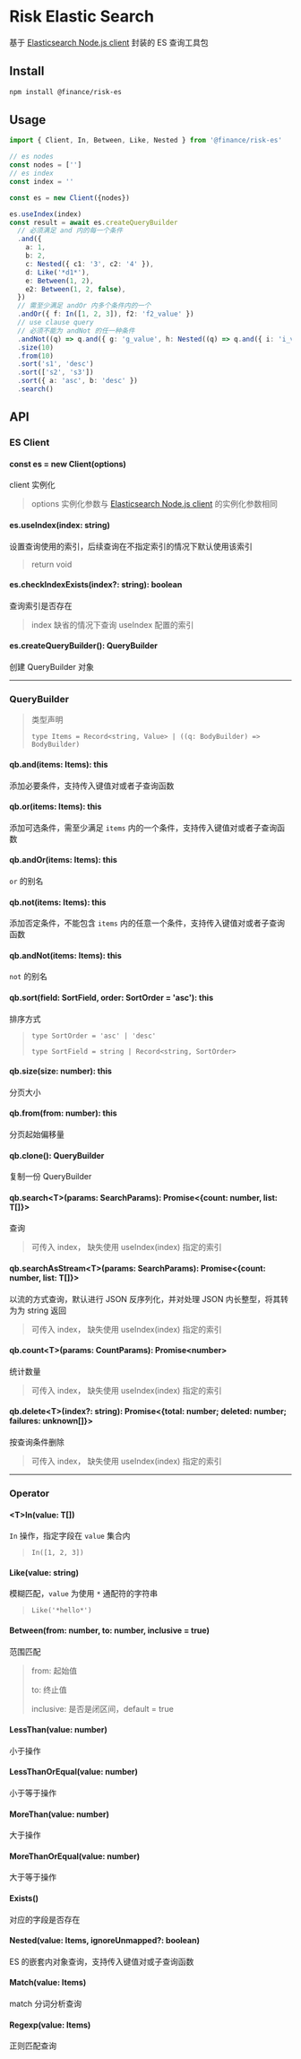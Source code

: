 # Risk Elastic Search

基于 [Elasticsearch Node.js client](https://github.com/elastic/elasticsearch-js) 封装的 ES 查询工具包

## Install

```bash
npm install @finance/risk-es
```

## Usage

```ts
import { Client, In, Between, Like, Nested } from '@finance/risk-es'

// es nodes
const nodes = ['']
// es index
const index = ''

const es = new Client({nodes})

es.useIndex(index)
const result = await es.createQueryBuilder
  // 必须满足 and 内的每一个条件
  .and({
    a: 1,
    b: 2,
    c: Nested({ c1: '3', c2: '4' }),
    d: Like('*d1*'),
    e: Between(1, 2),
    e2: Between(1, 2, false),
  })
  // 需至少满足 andOr 内多个条件内的一个
  .andOr({ f: In([1, 2, 3]), f2: 'f2_value' })
  // use clause query
  // 必须不能为 andNot 的任一种条件
  .andNot((q) => q.and({ g: 'g_value', h: Nested((q) => q.and({ i: 'i_value' })) }))
  .size(10)
  .from(10)
  .sort('s1', 'desc')
  .sort(['s2', 's3'])
  .sort({ a: 'asc', b: 'desc' })
  .search()
```

## API

### ES Client

#### const es = new Client(options)

client 实例化
> options 实例化参数与 [Elasticsearch Node.js client](https://www.elastic.co/guide/en/elasticsearch/client/javascript-api/current/basic-config.html) 的实例化参数相同

#### es.useIndex(index: string)

设置查询使用的索引，后续查询在不指定索引的情况下默认使用该索引
> return void

#### es.checkIndexExists(index?: string): boolean

查询索引是否存在
> index 缺省的情况下查询 useIndex 配置的索引  

#### es.createQueryBuilder(): QueryBuilder

创建 QueryBuilder 对象

---

### QueryBuilder

> 类型声明  
>  
> ```type Items = Record<string, Value> | ((q: BodyBuilder) => BodyBuilder)```  

#### qb.and(items: Items): this

添加必要条件，支持传入键值对或者子查询函数

#### qb.or(items: Items): this

添加可选条件，需至少满足 `items` 内的一个条件，支持传入键值对或者子查询函数

#### qb.andOr(items: Items): this

`or` 的别名

#### qb.not(items: Items): this

添加否定条件，不能包含 `items` 内的任意一个条件，支持传入键值对或者子查询函数

#### qb.andNot(items: Items): this

`not` 的别名

#### qb.sort(field: SortField, order: SortOrder = 'asc'): this

排序方式
>```type SortOrder = 'asc' | 'desc'```  
>
>```type SortField = string | Record<string, SortOrder>```

#### qb.size(size: number): this

分页大小

#### qb.from(from: number): this

分页起始偏移量

#### qb.clone(): QueryBuilder

复制一份 QueryBuilder  

#### qb.search\<T\>(params: SearchParams): Promise<{count: number, list: T[]}>

查询
> 可传入 index， 缺失使用 useIndex(index) 指定的索引

#### qb.searchAsStream\<T\>(params: SearchParams): Promise<{count: number, list: T[]}>

以流的方式查询，默认进行 JSON 反序列化，并对处理 JSON 内长整型，将其转为为 string 返回
> 可传入 index， 缺失使用 useIndex(index) 指定的索引

#### qb.count\<T\>(params: CountParams): Promise\<number\>

统计数量
> 可传入 index， 缺失使用 useIndex(index) 指定的索引

#### qb.delete\<T\>(index?: string): Promise\<{total: number; deleted: number; failures: unknown[]}>

按查询条件删除
> 可传入 index， 缺失使用 useIndex(index) 指定的索引

---

### Operator

#### \<T>In(value: T[])

`In` 操作，指定字段在 `value` 集合内
> `In([1, 2, 3])`

#### Like(value: string)

模糊匹配，`value` 为使用 `*` 通配符的字符串
> `Like('*hello*')`

#### Between(from: number, to: number, inclusive = true)

范围匹配
> from: 起始值
>  
> to: 终止值
>  
> inclusive: 是否是闭区间，default = true

#### LessThan(value: number)

小于操作

#### LessThanOrEqual(value: number)

小于等于操作

#### MoreThan(value: number)

大于操作

#### MoreThanOrEqual(value: number)

大于等于操作

#### Exists()

对应的字段是否存在

#### Nested(value: Items, ignoreUnmapped?: boolean)

ES 的嵌套内对象查询，支持传入键值对或子查询函数

#### Match(value: Items)

match 分词分析查询

#### Regexp(value: Items)

正则匹配查询

